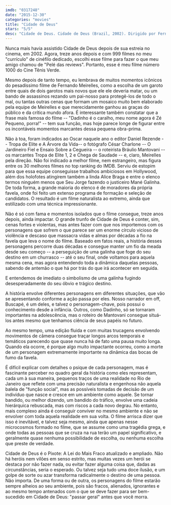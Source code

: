```yaml
---
imdb: "0317248"
date: "2015-12-30"
categories: "movies"
title: "Cidade de Deus"
stars: "5/5"
desc: "Cidade de Deus. Cidade de Deus (Brazil, 2002). Dirigido por Fernando Meirelles, Kátia Lund. Escrito por Paulo Lins, Bráulio Mantovani. Com Alexandre Rodrigues, Leandro Firmino, Phellipe Haagensen, Douglas Silva, Jonathan Haagensen, Matheus Nachtergaele, Seu Jorge, Jefechander Suplino, Alice Braga."
---
```

Nunca mais havia assistido Cidade de Deus depois de sua estreia no cinema, em 2002. Agora, treze anos depois e com 999 filmes no meu "currículo" de cinéfilo dedicado, escolhi esse filme para fazer o que meu amigo chamou de "Pelé das reviews". Portanto, esse é meu filme número 1000 do Cine Tênis Verde.

Mesmo depois de tanto tempo, eu lembrava de muitos momentos icônicos do pesadíssimo filme de Fernando Meirelles, como a escolha de um garoto entre quais de dois garotos mais novos que ele ele deveria matar, ou um bando de assassinos rezando um pai-nosso para protegê-los de todo o mal, ou tantas outras cenas que formam um mosaico muito bem elaborado pela equipe de Meirelles e que merecidamente ganhou as graças do público e da crítica mundo afora. É interessante também constatar que a frase mais famosa do filme -- "Dadinho é o caralho, meu nome agora é Zé Pequeno, porra!" -- tem sua função, mas hoje parece longe de figurar entre os incontáveis momentos marcantes dessa pequena obra-prima.

Não à toa, foram indicados ao Oscar naquele ano o editor Daniel Rezende -- Tropa de Elite e A Árvore da Vida-- o fotógrafo César Charlone -- O Jardineiro Fiel e Ensaio Sobre a Cegueira -- o roteirista Bráulio Mantovani -- os marcantes Tropa de Elite 1, 2 e Chega de Saudade -- e, claro, Meirelles pela direção. Não foi indicado a melhor filme, nem estrangeiro, mas figura entre os 30 melhores filmes no top ranking do IMDB. Serviu de estopim para que essa equipe conseguisse trabalhos ambiciosos em Hollywood, além dos holofotes atingirem também a linda Alice Braga e entre o elenco termos ninguém menos que Seu Jorge fazendo o justiceiro Mané Galinha. De toda forma, a grande maioria do elenco é de moradores da própria favela, onde foi feito um extenso programa de formação e seleção de candidatos. O resultado é um filme naturalista ao extremo, ainda que estilizado com uma técnica impressionante.

Não é só com fama e momentos isolados que o filme consegue, treze anos depois, ainda impactar. O grande trunfo de Cidade de Deus é conter, sim, cenas fortes e violentas, mas antes fazer com que nos importemos com os personagens que sofrem o que parece ser um enorme círculo vicioso de violência e descaso que massacra vidas e almas por décadas a fio na favela que leva o nome do filme. Baseado em fatos reais, a história desses personagens percorre duas décadas e consegue manter um fio da meada desde seu começo -- a perseguição de uma galinha que foge do seu destino em um churrasco -- até o seu final, onde voltamos para aquela mesma cena, mas agora entendendo toda a dinâmica daquelas pessoas, sabendo de antemão o que há por trás do que irá acontecer em seguida.

E entendemos de imediato o simbolismo de uma galinha fugindo desesperadamente do seu óbvio e trágico destino.

A história envolve diferentes personagens em diferentes situações, que vão se apresentando conforme a ação passa por eles. Nosso narrador em off, Buscapé, é um deles, e talvez o personagem-chave, pois possui o conhecimento desde a infância. Outros, como Dadinho, só se tornaram importantes na adolescência, mas o roteiro de Mantovani consegue situá-los antes mesmo que tenhamos ciência de seus papéis no futuro.

Ao mesmo tempo, uma edição fluida e com muitas trucagens envolvendo movimentos de câmera consegue traçar longos arcos temporais e temáticos parecendo que quase nunca há de fato uma pausa muito longa. Quando ela ocorre, é porque algo muito impactante ocorreu, como a morte de um personagem extremamente importante na dinâmica das bocas de fumo da favela.

É difícil explicar com detalhes o psique de cada personagem, mas é fascinante perceber no quadro geral da história como eles representam, cada um à sua maneira, pequenos traços de uma realidade no Rio de Janeiro que reflete com uma precisão naturalista e engenhosa não aquela balela de "função social", mas as possíveis tomadas de decisão de um indivíduo que nasce e cresce em um ambiente como aquele. Se tornar bandido, ou melhor dizendo, um bandido do tráfico, envolve uma cadeia hierárquica rebuscada, mas com riscos a cada novo degrau. No entanto, mais complexo ainda é conseguir conviver no mesmo ambiente e não se envolver com toda aquela realidade em sua volta. O filme arrisca dizer que isso é inevitável, e talvez seja mesmo, ainda que apenas nesse microcosmos formado no filme, que se assume como uma tragédia grega, e onde todas as pessoas que se cruza na rua terão um papel significativo, e geralmente quase nenhuma possibilidade de escolha, ou nenhuma escolha que preste de verdade.

Cidade de Deus é o Pixote: A Lei do Mais Fraco atualizado e ampliado. Não há heróis nem vilões em senso estrito, mas muitas vezes um herói se destaca por não fazer nada, ou evitar fazer alguma coisa que, dadas as circunstâncias, seria o esperado. Ou talvez seja tudo uma doce ilusão, e um golpe de sorte ou azar transforma radicalmente o destino de uma pessoa. Não importa. De uma forma ou de outra, os personagens do filme estarão sempre alheios ao seu ambiente, pois são fracos, alienados, ignorantes e ao mesmo tempo antenados com o que se deve fazer para ser bem-sucedido em Cidade de Deus: "passar geral" antes que você morra.
